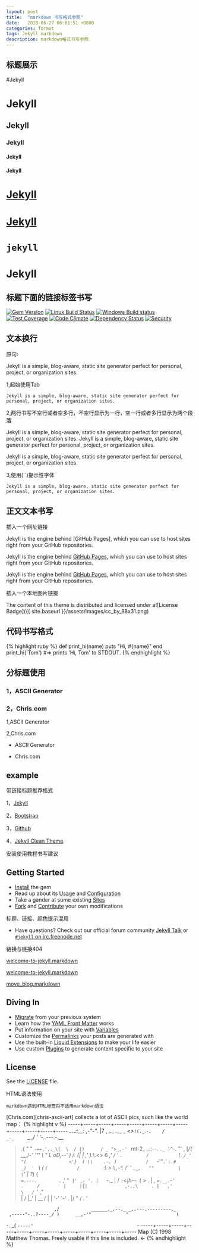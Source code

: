 ```yaml
---
layout: post
title:  "markdown 书写格式参照"
date:   2018-06-27 06:01:51 +0800
categories: format
tags: Jekyll markdown
description: markdown格式书写参照.
---
```

## 标题展示

#Jekyll

# Jekyll

## Jekyll

### Jekyll

#### Jekyll

#### Jekyll

# [Jekyll](https://jekyllrb.com/)

# [Jekyll]()

# `jekyll`

Jekyll
======

## 标题下面的链接标签书写

[![Gem Version](https://img.shields.io/gem/v/jekyll.svg)][ruby-gems]
[![Linux Build Status](https://img.shields.io/travis/jekyll/jekyll/master.svg?label=Linux%20build)][travis]
[![Windows Build status](https://img.shields.io/appveyor/ci/jekyll/jekyll/master.svg?label=Windows%20build)][appveyor]
[![Test Coverage](https://img.shields.io/codeclimate/coverage/github/jekyll/jekyll.svg)][coverage]
[![Code Climate](https://img.shields.io/codeclimate/github/jekyll/jekyll.svg)][codeclimate]
[![Dependency Status](https://img.shields.io/gemnasium/jekyll/jekyll.svg)][gemnasium]
[![Security](https://hakiri.io/github/jekyll/jekyll/master.svg)][hakiri]

[ruby-gems]: https://rubygems.org/gems/jekyll
[gemnasium]: https://gemnasium.com/jekyll/jekyll
[codeclimate]: https://codeclimate.com/github/jekyll/jekyll
[coverage]: https://codeclimate.com/github/jekyll/jekyll/coverage
[hakiri]: https://hakiri.io/github/jekyll/jekyll/master
[travis]: https://travis-ci.org/jekyll/jekyll
[appveyor]: https://ci.appveyor.com/project/jekyll/jekyll/branch/master

## 文本换行

原句:

Jekyll is a simple, blog-aware, static site generator perfect for personal, project, or organization sites.

1,起始使用Tab

	Jekyll is a simple, blog-aware, static site generator perfect for personal, project, or organization sites.

2,两行书写不空行或者空多行，不空行显示为一行，空一行或者多行显示为两个段落

Jekyll is a simple, blog-aware, static site generator perfect for personal, project, or organization sites.
Jekyll is a simple, blog-aware, static site generator perfect for personal, project, or organization sites.




Jekyll is a simple, blog-aware, static site generator perfect for personal, project, or organization sites.

3,使用\(\`\`\)提示性字体

`Jekyll is a simple, blog-aware, static site generator perfect for personal, project, or organization sites.`

## 正文文本书写

插入一个网址链接

Jekyll is the engine behind [GitHub Pages], which you can use to host sites right from your GitHub repositories.

Jekyll is the engine behind [GitHub Pages](https://pages.github.com), which you can use to host sites right from your GitHub repositories.

Jekyll is the engine behind [GitHub Pages][GitHub Pages-url], which you can use to host sites right from your GitHub repositories.

[GitHub Pages-url]:https://pages.github.com

插入一个本地图片链接

The content of this theme is distributed and licensed under a![License Badge]({{ site.baseurl }}/assets/images/cc_by_88x31.png)

## 代码书写格式

{% highlight ruby %}
def print_hi(name)
  puts "Hi, #{name}"
end
print_hi('Tom')
#=> prints 'Hi, Tom' to STDOUT.
{% endhighlight %}

## 分标题使用

###  1，ASCII Generator

###  2，Chris.com

1,ASCII Generator

2,Chris.com

* ASCII Generator

* Chris.com

## example

带链接标题推荐格式

1，[Jekyll][jekyll-url]

2，[Bootstrap][bootstrap-url]

3，[Github][github-url]

4，[Jekyll Clean Theme][Jekyll-Clean-Theme-url]

[jekyll-url]: http://jekyllrb.com/
[bootstrap-url]: http://getbootstrap.com/
[github-url]: https://github.com/
[Jekyll-Clean-Theme-url]: https://github.com/scotte/jekyll-clean
[xixia-url]: http://xixia.info/


安装使用教程书写建议

## Getting Started

* [Install](https://jekyllrb.com/docs/installation/) the gem
* Read up about its [Usage](https://jekyllrb.com/docs/usage/) and [Configuration](https://jekyllrb.com/docs/configuration/)
* Take a gander at some existing [Sites](https://wiki.github.com/jekyll/jekyll/sites)
* [Fork](https://github.com/jekyll/jekyll/fork) and [Contribute](https://jekyllrb.com/docs/contributing/) your own modifications

标题、链接、颜色提示混用

* Have questions? Check out our official forum community [Jekyll Talk](https://talk.jekyllrb.com/) or [`#jekyll` on irc.freenode.net](https://botbot.me/freenode/jekyll/)

链接与链接404

[welcome-to-jekyll.markdown](http://qfdmx.github.io/jekyll/update/2016/05/01/welcome-to-jekyll.html)

[welcome-to-jekyll.markdown](2016-05-01-welcome-to-jekyll.markdown)

[move_blog.markdown](move_blog)

## Diving In

* [Migrate](http://import.jekyllrb.com/docs/home/) from your previous system
* Learn how the [YAML Front Matter](https://jekyllrb.com/docs/frontmatter/) works
* Put information on your site with [Variables](https://jekyllrb.com/docs/variables/)
* Customize the [Permalinks](https://jekyllrb.com/docs/permalinks/) your posts are generated with
* Use the built-in [Liquid Extensions](https://jekyllrb.com/docs/templates/) to make your life easier
* Use custom [Plugins](https://jekyllrb.com/docs/plugins/) to generate content specific to your site

## License

See the [LICENSE](https://github.com/jekyll/jekyll/blob/master/LICENSE) file.

HTML语法使用

`markdown遇到HTML标签将不适用markdown语法`

[Chris.com][chris-ascii-art] collects a lot of ASCII pics, such like the world map：
{% highlight v %}
-----+-----+-----+-----+-----+-----+-----+-----+-----+-----+-----+-----
           . _..::__:  ,-"-"._        |7       ,     _,.__
   _.___ _ _<_>`!(._`.`-.    /         _._     `_ ,_/  '  '-._.---.-.__
>.{     " " `-==,',._\{  \  / {)      / _ ">_,-' `                mt-2_
  \_.:--.       `._ )`^-. "'       , [_/(                       __,/-'
 '"'     \         "    _L        oD_,--'                )     /. (|
          |           ,'          _)_.\\._<> 6              _,' /  '
          `.         /           [_/_'` `"(                <'}  )
           \\    .-. )           /   `-'"..' `:.#          _)  '
    `        \  (  `(           /         `:\  > \  ,-^.  /' '
              `._,   ""         |           \`'   \|   ?_)  {\
                 `=.---.        `._._       ,'     "`  |' ,- '.
                   |    `-._         |     /          `:`<_|h--._
                   (        >        .     | ,          `=.__.`-'\
                    `.     /         |     |{|              ,-.,\     .
                     |   ,'           \   / `'            ,"     \
                     |  /              |_'                |  __  /
                     | |                                  '-'  `-'   \.
                     |/                                         "    /
                     \.                                             '

                      ,/            ______._.--._ _..---.---------._
     ,-----"-..?----_/ )      __,-'"             "                  (
-.._(                  `-----'                                       `-
-----+-----+-----+-----+-----+-----+-----+-----+-----+-----+-----+-----
Map (C) 1998 Matthew Thomas. Freely usable if this line is included. <-
{% endhighlight %}

<br/>

